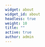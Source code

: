 ```yaml
---
widget: about
widget_id: about
headless: true
weight: 10
title: ""
active: true
author: admin
---
```

